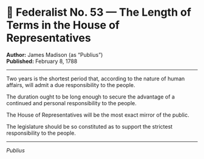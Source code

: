 # 📜 Federalist No. 53 — The Length of Terms in the House of Representatives

**Author:** James Madison (as “Publius”)  
**Published:** February 8, 1788

---

Two years is the shortest period that, according to the nature of human affairs, will admit a due responsibility to the people.

The duration ought to be long enough to secure the advantage of a continued and personal responsibility to the people.

The House of Representatives will be the most exact mirror of the public.

The legislature should be so constituted as to support the strictest responsibility to the people.

---

*Publius*
